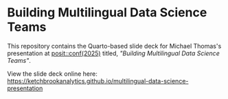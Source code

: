 # Building Multilingual Data Science Teams

This repository contains the Quarto-based slide deck for Michael Thomas's presentation at [posit::conf(2025)](https://posit.co/conference/) titled, *"Building Multilingual Data Science Teams"*.

View the slide deck online here: <https://ketchbrookanalytics.github.io/multilingual-data-science-presentation>

